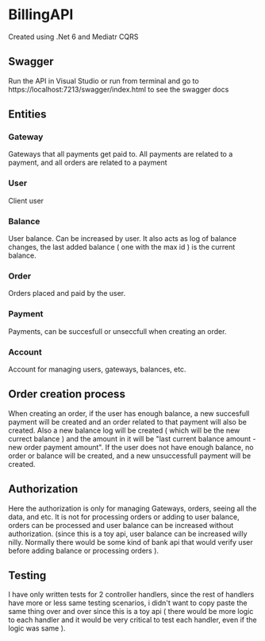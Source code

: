 # BillingAPI
Created using .Net 6 and Mediatr CQRS

## Swagger
Run the API in Visual Studio or run from terminal and go to https://localhost:7213/swagger/index.html to see the swagger docs

## Entities

### Gateway
Gateways that all payments get paid to. All payments are related to a payment, and all orders are related to a payment

### User
Client user

### Balance
User balance. Can be increased by user. It also acts as log of balance changes, the last added balance ( one with the max id ) is the current balance.

### Order
Orders placed and paid by the user.

### Payment
Payments, can be succesfull or unseccfull when creating an order.

### Account
Account for managing users, gateways, balances, etc.

## Order creation process
When creating an order, if the user has enough balance, a new succesfull payment will be created and an order related to that payment will also be created. Also a new balance log will be created ( which will be the new currect balance ) and the amount in it will be "last current balance amount - new order payment amount".
If the user does not have enough balance, no order or balance will be created, and a new unsuccessfull payment will be created.

## Authorization
Here the authorization is only for managing Gateways, orders, seeing all the data, and etc. It is not for processing orders or adding to user balance, orders can be processed and user balance can be increased without authorization.
(since this is a toy api, user balance can be increased willy nilly. Normally there would be some kind of bank api that would verify user before adding balance or processing orders ).

## Testing
I have only written tests for 2 controller handlers, since the rest of handlers have more or less same testing scenarios, i didn't want to copy paste the same thing over and over since this is a toy api ( there would be more logic to each handler and it would be very critical to test each handler, even if the logic was same ).

